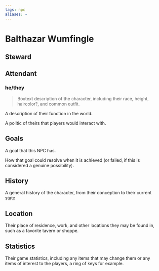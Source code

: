 ```yaml
---
tags: npc
aliases: ~
---
```


# Balthazar Wumfingle

## Steward

## Attendant

### he/they

 > 
 > Boxtext description of the character, including their race, height, haircolor?, and common outfit.

A description of their function in the world.

A politic of theirs that players would interact with.

## Goals

A goal that this NPC has.

How that goal could resolve when it is achieved (or failed, if this is considered a genuine possibility).

## History

A general history of the character, from their conception to their current state

## Location

Their place of residence, work, and other locations they may be found in, such as a favorite tavern or shoppe.

## Statistics

Their game statistics, including any items that may change them or any items of interest to the players, a ring of keys for example.
